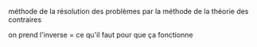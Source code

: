 méthode de la résolution des problèmes par la méthode de la théorie des contraires

on prend l'inverse = ce qu'il faut pour que ça fonctionne
